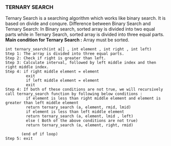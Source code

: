 ### TERNARY SEARCH
Ternary Search is a searching algorithm which works like binary search. It is based on divide and conqure. Difference between Binary Search and Ternary Search: In Binary search, sorted array is divided into two equal parts while in Ternary Search, sorted array is divided into three equal parts.  
**Main condition for Ternary Search :** Array must be sorted.
```
int ternary_search(int a[] , int element , int right , int left)
Step 1: The array is divided into three equal parts. 
Step 2: Check if right is greater than left.
Step 3: Calculate interval, followed by left middle index and then right middle index.
Step 4: if right middle element = element
         exit
         if left middle element = element
         exit
Step 4: If both of these conditions are not true, we will recursively call ternary_search function by following below conditions :
         if element is less than right middle element and element is greater than left middle element
         return ternary_search (a, element, rmid, lmid)
         if element is less than left middle element
         return ternary_search (a, element, lmid , left)
         else ( Both of the above conditions are not true)
         return ternary_search (a, element, right, rmid)
        
       (end of if loop)
Step 5: exit
         
```

